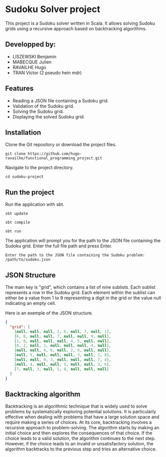 # Sudoku Solver project

This project is a Sudoku solver written in Scala. It allows solving Sudoku grids using a recursive approach based on backtracking algorithms.

## Developped by:
- LISZEWSKI Benjamin
- MABECQUE Julien
- RAVAILHE Hugo
- TRAN Victor (2 pseudo hein mdr)

## Features
* Reading a JSON file containing a Sudoku grid.
* Validation of the Sudoku grid.
* Solving the Sudoku grid.
* Displaying the solved Sudoku grid.

## Installation

Clone the Git repository or download the project files.
```console
git clone https://github.com/hugo-ravailhe/functional_programming_project.git
```

Navigate to the project directory.
```console
cd sudoku-project
```

## Run the project

Run the application with sbt.
```console
sbt update
```
```console
sbt compile
```
```console
sbt run
```

The application will prompt you for the path to the JSON file containing the Sudoku grid. Enter the full file path and press Enter.
```console
Enter the path to the JSON file containing the Sudoku problem: /path/to/sudoku.json
```

## JSON Structure

The main key is "grid", which contains a list of nine sublists. Each sublist represents a row in the Sudoku grid. Each element within the sublist can either be a value from 1 to 9 representing a digit in the grid or the value null indicating an empty cell.

Here is an exemple of the JSON structure.
```JSON
{
  "grid": [
    [null, null, null, 2, 6, null, 7, null, 1],
    [6, 8, null, null, 7, null, null, 9, null],
    [1, 9, null, null, null, 4, 5, null, null],
    [8, 2, null, 1, null, null, null, 4, null],
    [null, null, 4, 6, null, 2, 9, null, null],
    [null, 5, null, null, null, 3, null, 2, 8],
    [null, null, 9, 3, null, null, null, 7, 4],
    [null, 4, null, null, 5, null, null, 3, 6],
    [7, null, 3, null, 1, 8, null, null, null]
  ]
}
```

## Backtracking algorithm

Backtracking is an algorithmic technique that is widely used to solve problems by systematically exploring potential solutions. It is particularly effective when dealing with problems that have a large solution space and require making a series of choices.
At its core, backtracking involves a recursive approach to problem-solving. The algorithm starts by making an initial choice and then explores the consequences of that choice. If the choice leads to a valid solution, the algorithm continues to the next step. However, if the choice leads to an invalid or unsatisfactory solution, the algorithm backtracks to the previous step and tries an alternative choice.


